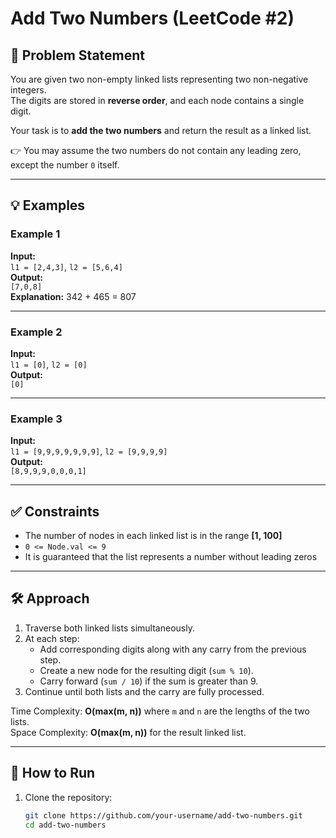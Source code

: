 # Add Two Numbers (LeetCode #2)

## 📌 Problem Statement
You are given two non-empty linked lists representing two non-negative integers.  
The digits are stored in **reverse order**, and each node contains a single digit.  

Your task is to **add the two numbers** and return the result as a linked list.

👉 You may assume the two numbers do not contain any leading zero, except the number `0` itself.

---

## 💡 Examples

### Example 1
**Input:**  
`l1 = [2,4,3]`, `l2 = [5,6,4]`  
**Output:**  
`[7,0,8]`  
**Explanation:** 342 + 465 = 807  

---

### Example 2
**Input:**  
`l1 = [0]`, `l2 = [0]`  
**Output:**  
`[0]`  

---

### Example 3
**Input:**  
`l1 = [9,9,9,9,9,9,9]`, `l2 = [9,9,9,9]`  
**Output:**  
`[8,9,9,9,0,0,0,1]`  

---

## ✅ Constraints
- The number of nodes in each linked list is in the range **[1, 100]**  
- `0 <= Node.val <= 9`  
- It is guaranteed that the list represents a number without leading zeros  

---

## 🛠️ Approach
1. Traverse both linked lists simultaneously.  
2. At each step:
   - Add corresponding digits along with any carry from the previous step.  
   - Create a new node for the resulting digit (`sum % 10`).  
   - Carry forward (`sum / 10`) if the sum is greater than 9.  
3. Continue until both lists and the carry are fully processed.  

Time Complexity: **O(max(m, n))** where `m` and `n` are the lengths of the two lists.  
Space Complexity: **O(max(m, n))** for the result linked list.  

---

## 🚀 How to Run
1. Clone the repository:
   ```bash
   git clone https://github.com/your-username/add-two-numbers.git
   cd add-two-numbers
